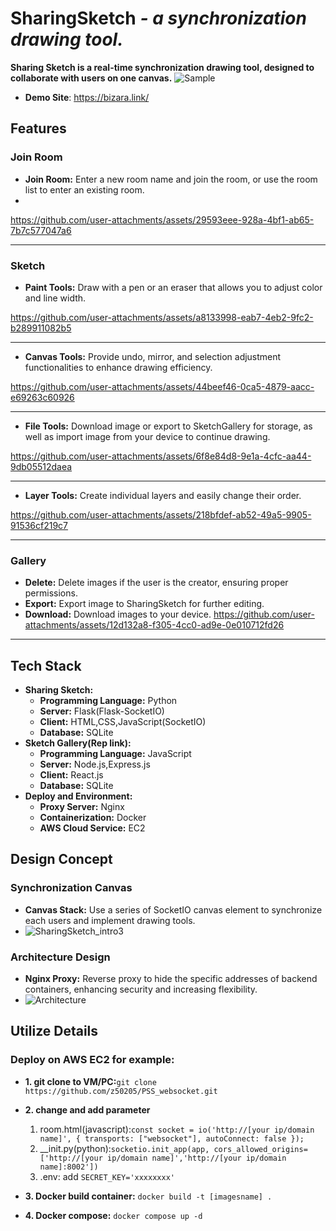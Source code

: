 # SharingSketch _- a synchronization drawing tool._
**Sharing Sketch is a real-time synchronization drawing tool, designed to collaborate with users on one canvas.**
![Sample](https://github.com/user-attachments/assets/2e825db7-49c3-4220-80e7-7c614aba8efd)
- **Demo Site**: https://bizara.link/

## Features

### Join Room

- **Join Room:** Enter a new room name and join the room, or use the room list to enter an existing room.
- 

https://github.com/user-attachments/assets/29593eee-928a-4bf1-ab65-7b7c577047a6



---

### Sketch

- **Paint Tools:** Draw with a pen or an eraser that allows you to adjust color and line width.


https://github.com/user-attachments/assets/a8133998-eab7-4eb2-9fc2-b289911082b5



---

- **Canvas Tools:** Provide undo, mirror, and selection adjustment functionalities to enhance drawing efficiency.


https://github.com/user-attachments/assets/44beef46-0ca5-4879-aacc-e69263c60926



---

- **File Tools:** Download image or export to SketchGallery for storage, as well as import image from your device to continue drawing.


https://github.com/user-attachments/assets/6f8e84d8-9e1a-4cfc-aa44-9db05512daea

---

- **Layer Tools:** Create individual layers and easily change their order.


https://github.com/user-attachments/assets/218bfdef-ab52-49a5-9905-91536cf219c7



---

### Gallery

- **Delete:** Delete images if the user is the creator, ensuring proper permissions.
- **Export:** Export image to SharingSketch for further editing.
- **Download:** Download images to your device.
https://github.com/user-attachments/assets/12d132a8-f305-4cc0-ad9e-0e010712fd26



---

## Tech Stack

- **Sharing Sketch:**
  - **Programming Language:** Python
  - **Server:** Flask(Flask-SocketIO)
  - **Client:** HTML,CSS,JavaScript(SocketIO)
  - **Database:** SQLite
- **Sketch Gallery(Rep link):**
  - **Programming Language:** JavaScript
  - **Server:** Node.js,Express.js
  - **Client:** React.js
  - **Database:** SQLite
- **Deploy and Environment:**
  - **Proxy Server:** Nginx
  - **Containerization:** Docker
  - **AWS Cloud Service:** EC2

## Design Concept

### Synchronization Canvas
- **Canvas Stack:** Use a series of SocketIO canvas element to synchronize each users and implement drawing tools.
-  ![SharingSketch_intro3](https://github.com/user-attachments/assets/80ac7927-930a-4c23-921d-9ec65bb2d06c)

### Architecture Design
- **Nginx Proxy:**  Reverse proxy to hide the specific addresses of backend containers, enhancing security and increasing flexibility.
-  ![Architecture](https://github.com/user-attachments/assets/bddccf38-3857-4b35-a5f6-6fc2df72d787)


## Utilize Details

### Deploy on AWS EC2 for example:

- **1. git clone to VM/PC:**`git clone https://github.com/z50205/PSS_websocket.git`

- **2. change and add parameter**

  1. room.html(javascript):`const socket = io('http://[your ip/domain name]', { transports: ["websocket"], autoConnect: false });`
  2. \_\_init.py(python):`socketio.init_app(app, cors_allowed_origins=['http://[your ip/domain name]','http://[your ip/domain name]:8002'])`
  3. .env: add `SECRET_KEY='xxxxxxxx'`

- **3. Docker build container:** `docker build -t [imagesname] .`

- **4. Docker compose:** `docker compose up -d`

